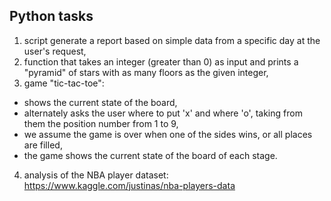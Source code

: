   ## Python tasks
  
1. script generate a report based on simple data from a specific day at the user's request,
2. function that takes an integer (greater than 0) as input and prints a "pyramid" of stars with as many floors as the given integer,
3. game "tic-tac-toe":
  - shows the current state of the board,
  - alternately asks the user where to put 'x' and where 'o', taking from them the position number from 1 to 9,
  - we assume the game is over when one of the sides wins, or all places are filled,
  - the game shows the current state of the board of each stage.
4. analysis of the NBA player dataset: https://www.kaggle.com/justinas/nba-players-data
